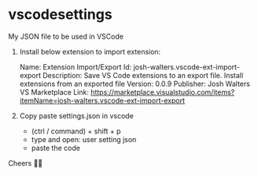 # vscodesettings
My JSON file to be used in VSCode

1) Install below extension to import extension:

    Name: Extension Import/Export
    Id: josh-walters.vscode-ext-import-export
    Description: Save VS Code extensions to an export file. Install extensions from an exported file
    Version: 0.0.9
    Publisher: Josh Walters
    VS Marketplace Link: https://marketplace.visualstudio.com/items?itemName=josh-walters.vscode-ext-import-export

2) Copy paste settings.json in vscode
    - (ctrl / command) + shift + p
    - type and open: user setting json
    - paste the code

Cheers ✌🏻
